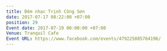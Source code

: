 ```yaml
---
title: Đêm nhạc Trịnh Công Sơn
date: 2017-07-17 08:22:00 +07:00
position: 29
Event date: 2017-07-19 00:00:00 +07:00
Venue: Tranquil Cafe
Event URL: https://www.facebook.com/events/479225885764196/
---
```



